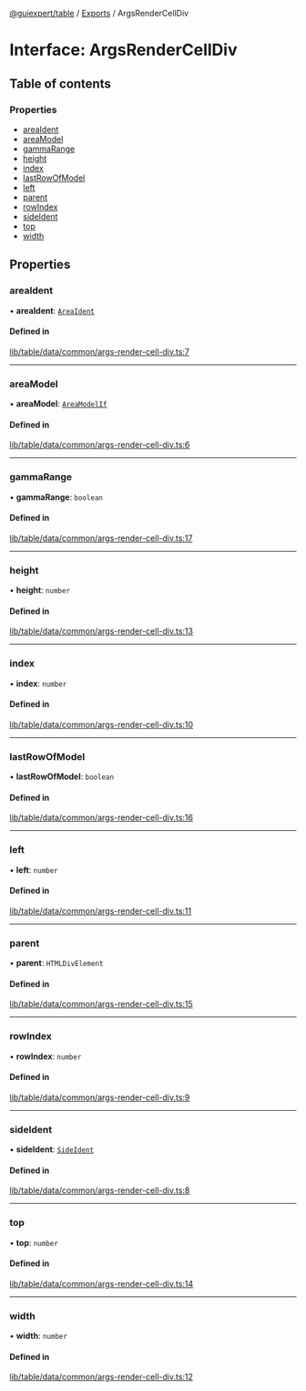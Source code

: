 [@guiexpert/table](../README.md) / [Exports](../modules.md) / ArgsRenderCellDiv

# Interface: ArgsRenderCellDiv

## Table of contents

### Properties

- [areaIdent](ArgsRenderCellDiv.md#areaident)
- [areaModel](ArgsRenderCellDiv.md#areamodel)
- [gammaRange](ArgsRenderCellDiv.md#gammarange)
- [height](ArgsRenderCellDiv.md#height)
- [index](ArgsRenderCellDiv.md#index)
- [lastRowOfModel](ArgsRenderCellDiv.md#lastrowofmodel)
- [left](ArgsRenderCellDiv.md#left)
- [parent](ArgsRenderCellDiv.md#parent)
- [rowIndex](ArgsRenderCellDiv.md#rowindex)
- [sideIdent](ArgsRenderCellDiv.md#sideident)
- [top](ArgsRenderCellDiv.md#top)
- [width](ArgsRenderCellDiv.md#width)

## Properties

### areaIdent

• **areaIdent**: [`AreaIdent`](../modules.md#areaident)

#### Defined in

[lib/table/data/common/args-render-cell-div.ts:7](https://github.com/guiexperttable/ge-table/blob/65d38fc/libs/table/src/lib/table/data/common/args-render-cell-div.ts#L7)

___

### areaModel

• **areaModel**: [`AreaModelIf`](AreaModelIf.md)

#### Defined in

[lib/table/data/common/args-render-cell-div.ts:6](https://github.com/guiexperttable/ge-table/blob/65d38fc/libs/table/src/lib/table/data/common/args-render-cell-div.ts#L6)

___

### gammaRange

• **gammaRange**: `boolean`

#### Defined in

[lib/table/data/common/args-render-cell-div.ts:17](https://github.com/guiexperttable/ge-table/blob/65d38fc/libs/table/src/lib/table/data/common/args-render-cell-div.ts#L17)

___

### height

• **height**: `number`

#### Defined in

[lib/table/data/common/args-render-cell-div.ts:13](https://github.com/guiexperttable/ge-table/blob/65d38fc/libs/table/src/lib/table/data/common/args-render-cell-div.ts#L13)

___

### index

• **index**: `number`

#### Defined in

[lib/table/data/common/args-render-cell-div.ts:10](https://github.com/guiexperttable/ge-table/blob/65d38fc/libs/table/src/lib/table/data/common/args-render-cell-div.ts#L10)

___

### lastRowOfModel

• **lastRowOfModel**: `boolean`

#### Defined in

[lib/table/data/common/args-render-cell-div.ts:16](https://github.com/guiexperttable/ge-table/blob/65d38fc/libs/table/src/lib/table/data/common/args-render-cell-div.ts#L16)

___

### left

• **left**: `number`

#### Defined in

[lib/table/data/common/args-render-cell-div.ts:11](https://github.com/guiexperttable/ge-table/blob/65d38fc/libs/table/src/lib/table/data/common/args-render-cell-div.ts#L11)

___

### parent

• **parent**: `HTMLDivElement`

#### Defined in

[lib/table/data/common/args-render-cell-div.ts:15](https://github.com/guiexperttable/ge-table/blob/65d38fc/libs/table/src/lib/table/data/common/args-render-cell-div.ts#L15)

___

### rowIndex

• **rowIndex**: `number`

#### Defined in

[lib/table/data/common/args-render-cell-div.ts:9](https://github.com/guiexperttable/ge-table/blob/65d38fc/libs/table/src/lib/table/data/common/args-render-cell-div.ts#L9)

___

### sideIdent

• **sideIdent**: [`SideIdent`](../modules.md#sideident)

#### Defined in

[lib/table/data/common/args-render-cell-div.ts:8](https://github.com/guiexperttable/ge-table/blob/65d38fc/libs/table/src/lib/table/data/common/args-render-cell-div.ts#L8)

___

### top

• **top**: `number`

#### Defined in

[lib/table/data/common/args-render-cell-div.ts:14](https://github.com/guiexperttable/ge-table/blob/65d38fc/libs/table/src/lib/table/data/common/args-render-cell-div.ts#L14)

___

### width

• **width**: `number`

#### Defined in

[lib/table/data/common/args-render-cell-div.ts:12](https://github.com/guiexperttable/ge-table/blob/65d38fc/libs/table/src/lib/table/data/common/args-render-cell-div.ts#L12)
